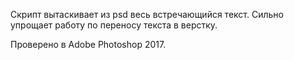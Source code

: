 Скрипт вытаскивает из psd весь встречающийся текст. Сильно упрощает работу по переносу текста в верстку.

Проверено в Adobe Photoshop 2017.
